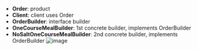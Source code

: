 - **Order**: product
- **Client**: client uses Order
- **OrderBuilder**: interface builder
- **OneCourseMealBuilder**: 1st concrete builder, implements OrderBuilder
- **NoSaltOneCourseMealBuilder**: 2nd concrete builder, implements OrderBuilder
![image](https://user-images.githubusercontent.com/78747722/166477914-1a3c7ed3-ed27-4ad4-b09e-ed9ef0b0d7fb.png)
